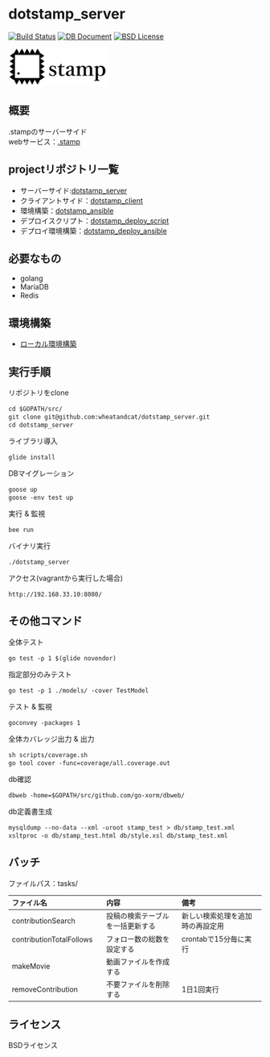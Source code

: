 # dotstamp_server

[![Build Status](https://travis-ci.org/wheatandcat/dotstamp_server.svg?branch=master)](https://travis-ci.org/wheatandcat/dotstamp_server)
[![DB Document](https://img.shields.io/badge/database-doc-brightgreen.svg)](https://wheatandcat.github.io/dotstamp_server/db/stamp_test.html)
[![BSD License](https://img.shields.io/badge/license-BSD-blue.svg)](LICENSE)

<img src="https://raw.githubusercontent.com/wheatandcat/dotstamp_client/master/dist/images/common/about.png" data-canonical-src="https://raw.githubusercontent.com/wheatandcat/dotstamp_client/master/dist/images/common/about.png" width="200" />

## 概要
.stampのサーバーサイド　  
webサービス：[.stamp](http://dotstamp.com/)

## projectリポジトリ一覧
* サーバーサイド:[dotstamp_server](https://github.com/wheatandcat/dotstamp_server)
* クライアントサイド：[dotstamp_client](https://github.com/wheatandcat/dotstamp_client)
* 環境構築：[dotstamp_ansible](https://github.com/wheatandcat/dotstamp_ansible)
* デプロイスクリプト：[dotstamp_deploy_script](https://github.com/wheatandcat/dotstamp_deploy_script)
* デプロイ環境構築：[dotstamp_deploy_ansible](https://github.com/wheatandcat/dotstamp_deploy_ansible)

## 必要なもの
* golang
* MariaDB
* Redis
## 環境構築
* [ローカル環境構築](https://github.com/wheatandcat/dotstamp_ansible#ローカル環境構築手順-)
## 実行手順
リポジトリをclone
```
cd $GOPATH/src/
git clone git@github.com:wheatandcat/dotstamp_server.git
cd dotstamp_server
```
ライブラリ導入
```
glide install
```
DBマイグレーション
```
goose up
goose -env test up
```
実行 & 監視
```
bee run
```
バイナリ実行
```
./dotstamp_server
```
アクセス(vagrantから実行した場合)
```
http://192.168.33.10:8080/
```
## その他コマンド
全体テスト
```
go test -p 1 $(glide novendor)
```
指定部分のみテスト
```
go test -p 1 ./models/ -cover TestModel
```
テスト & 監視
```
goconvey -packages 1
```
全体カバレッジ出力 & 出力
```
sh scripts/coverage.sh
go tool cover -func=coverage/all.coverage.out
```
db確認
```
dbweb -home=$GOPATH/src/github.com/go-xorm/dbweb/
```
db定義書生成
```
mysqldump --no-data --xml -uroot stamp_test > db/stamp_test.xml
xsltproc -o db/stamp_test.html db/style.xsl db/stamp_test.xml
```
## バッチ  
ファイルパス：tasks/

| ファイル名 | 内容 | 備考 |
|:-----------|:------------|:------------|
| contributionSearch       | 投稿の検索テーブルを一括更新する | 新しい検索処理を追加時の再設定用 |
| contributionTotalFollows       | フォロー数の総数を設定する | crontabで15分毎に実行 |
| makeMovie       | 動画ファイルを作成する |  |
| removeContribution       | 不要ファイルを削除する | 1日1回実行 |

## ライセンス
BSDライセンス
